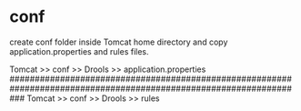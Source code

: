 # conf

create conf folder inside Tomcat home directory and copy application.properties and rules files.

Tomcat >> conf >> Drools >> application.properties
###################################################################################################################
Tomcat >> conf >> Drools >> rules
